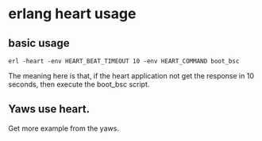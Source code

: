 # erlang heart usage

## basic usage

``` shell
erl -heart -env HEART_BEAT_TIMEOUT 10 -env HEART_COMMAND boot_bsc
```

The meaning here is that, if the heart application not get the response in 10 seconds, then execute the boot_bsc script.

## Yaws use heart.
Get more example from the yaws.
